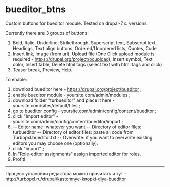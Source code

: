 bueditor_btns
=============

Custom buttons for bueditor module. Tested on drupal-7.x. versions.

Currently there are 3 groups of buttons:
 1. Bold, Italic, Underline, Strikethrough, Superscript text, Subscript text, Headings, Text align buttons, Ordered/Unordered lists, Quotes, Code
 2. Insert link, Image (from url), Upload file (One Click upload module is required - https://drupal.org/project/ocupload),
   Insert symbol, Text color, Insert table, Delete html tags (select text with html tags and click)
 3. Teaser break, Preview, Help.


To enable:
 1. download bueditor here - https://drupal.org/project/bueditor ;
 2. enable bueditor module - yoursite.com/admin/modules ;
 3. download folder "turbueditor" and place it here - yoursite.com/sites/default/files ;
 4. go to bueditor config - yoursite.com/admin/config/content/bueditor ;
 5. click "Import editor" - yoursite.com/admin/config/content/bueditor/import ;
 6. -- Editor name: whatever you want
    -- Directory of editor files: turbueditor
    -- Directory of editor files: paste all code from Turbopxl.bueditor.txt
    -- Overwrite: if you want to overwrite existing editors you may choose one (optionally).
 7. click "import" ;
 8. In "Role-editor assignments" assign imported editor for roles.
 9. Profit!
 
 -------------------------------------------
 Процесс установки редактора можно прочитать и тут - http://turbopxl.ru/drupal/kastomnye-knopki-dlya-bueditor
 
